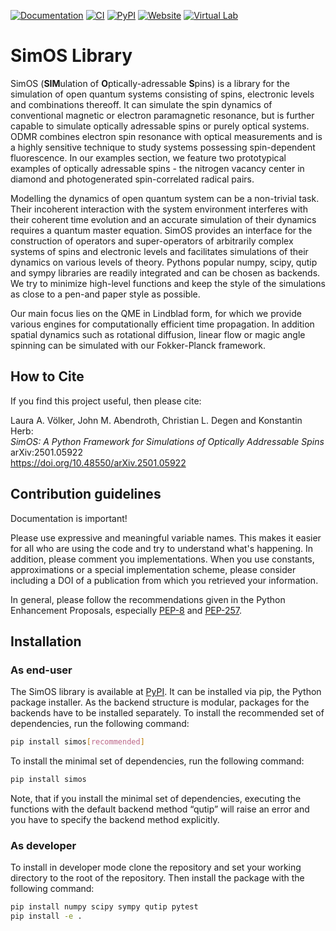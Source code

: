 [![Documentation](https://readthedocs.org/projects/simos/badge/?version=latest)](https://simos.readthedocs.io/en/latest/?badge=latest)
[![CI](https://github.com/spinsimulation/simos/actions/workflows/main.yml/badge.svg)](https://github.com/spinsimulation/simos/actions/workflows/main.yml)
[![PyPI](https://img.shields.io/pypi/v/simos?logo=PyPI&color=0F81C1)](https://pypi.org/project/simos/)
[![Website](https://img.shields.io/badge/website-website)](https://simos.kherb.io)
[![Virtual Lab](https://img.shields.io/badge/Virtual%20Lab-8A2BE2)](https://simos.kherb.io/virtual/lab/index.html?path=Welcome.ipynb)

# SimOS Library

SimOS (**SIM**ulation of **O**ptically-adressable **S**pins) is a library for 
the simulation of open quantum systems consisting of spins, electronic levels 
and combinations thereoff. It can simulate the spin dynamics of conventional 
magnetic or electron paramagnetic resonance, but is further capable to simulate 
optically adressable spins or purely optical systems. ODMR combines electron 
spin resonance with optical measurements and is a highly sensitive technique 
to study systems possessing spin-dependent fluorescence. In our examples 
section, we feature two prototypical examples of optically adressable 
spins - the nitrogen vacancy center in diamond and photogenerated 
spin-correlated radical pairs.

Modelling the dynamics of open quantum system can be a non-trivial task. Their 
incoherent interaction with the system environment interferes with their coherent 
time evolution and an accurate simulation of their dynamics requires a quantum 
master equation. SimOS provides an interface for the construction of operators and 
super-operators of arbitrarily complex systems of spins and electronic levels and 
facilitates simulations of their dynamics on various levels of theory. Pythons 
popular numpy, scipy, qutip and sympy libraries are readily integrated and can be 
chosen as backends. We try to minimize high-level functions and keep the style of 
the simulations as close to a pen-and paper style as possible.

Our main focus lies on the QME in Lindblad form, for which we provide various engines 
for computationally efficient time propagation. In addition spatial dynamics such 
as rotational diffusion, linear flow or magic angle spinning can be simulated with 
our Fokker-Planck framework.


## How to Cite
If you find this project useful, then please cite:

Laura A. Völker, John M. Abendroth, Christian L. Degen and Konstantin Herb: <br>
*SimOS: A Python Framework for Simulations of Optically Addressable Spins* <br>
arXiv:2501.05922 <br>
https://doi.org/10.48550/arXiv.2501.05922


## Contribution guidelines
Documentation is important! 

Please use expressive and meaningful variable names. This makes it easier for 
all who are using the code and try to understand what's happening. In addition,
please comment you implementations. When you use constants, approximations or 
a special implementation scheme, please consider including a DOI of a
publication from which you retrieved your information.

In general, please follow the recommendations given in the Python Enhancement 
Proposals, especially [PEP-8](https://www.python.org/dev/peps/pep-0008/?) and 
[PEP-257](https://www.python.org/dev/peps/pep-0257/).

## Installation

### As end-user
The SimOS library is available at [PyPI](https://pypi.org/project/simos/). It can be 
installed via pip, the Python package installer. As the backend structure is modular, 
packages for the backends have to be installed separately. To install the recommended 
set of dependencies, run the following command:

```bash
pip install simos[recommended]
```

To install the minimal set of dependencies, run the following command:

```bash
pip install simos
```
Note, that if you install the minimal set of dependencies, executing the functions 
with the default backend method “qutip” will raise an error and you have to specify 
the backend method explicitly.


### As developer
To install in developer mode clone the repository and set your working directory to 
the root of the repository. Then install the package with the following command:
```bash
pip install numpy scipy sympy qutip pytest
pip install -e .
```
